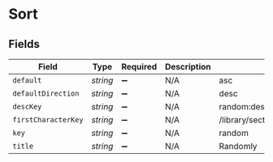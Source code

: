 # Sort


## Fields

| Field                              | Type                               | Required                           | Description                        | Example                            |
| ---------------------------------- | ---------------------------------- | ---------------------------------- | ---------------------------------- | ---------------------------------- |
| `default`                          | *string*                           | :heavy_minus_sign:                 | N/A                                | asc                                |
| `defaultDirection`                 | *string*                           | :heavy_minus_sign:                 | N/A                                | desc                               |
| `descKey`                          | *string*                           | :heavy_minus_sign:                 | N/A                                | random:desc                        |
| `firstCharacterKey`                | *string*                           | :heavy_minus_sign:                 | N/A                                | /library/sections/1/firstCharacter |
| `key`                              | *string*                           | :heavy_minus_sign:                 | N/A                                | random                             |
| `title`                            | *string*                           | :heavy_minus_sign:                 | N/A                                | Randomly                           |